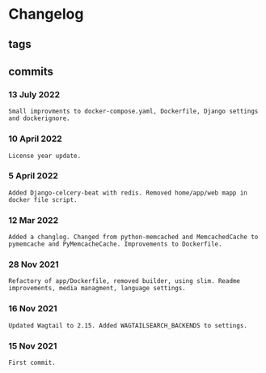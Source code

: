 # Changelog #

## tags ##

## commits ##

### 13 July 2022 ###

    Small improvments to docker-compose.yaml, Dockerfile, Django settings and dockerignore.

### 10 April 2022 ###

    License year update.

### 5 April 2022 ###

    Added Django-celcery-beat with redis. Removed home/app/web mapp in docker file script.

### 12 Mar 2022 ###

    Added a changlog. Changed from python-memcached and MemcachedCache to pymemcache and PyMemcacheCache. Improvements to Dockerfile.

### 28 Nov 2021 ###

    Refactory of app/Dockerfile, removed builder, using slim. Readme improvements, media managment, language settings.

### 16 Nov 2021 ###

    Updated Wagtail to 2.15. Added WAGTAILSEARCH_BACKENDS to settings.

### 15 Nov 2021 ###

    First commit.

